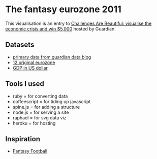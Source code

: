 # The fantasy eurozone 2011

This visualisation is an entry to [Challenges Are Beautiful: visualise the economic crisis and win $5,000](http://www.guardian.co.uk/news/datablog/2011/nov/17/information-beautiful-competition-euro-crisis) hosted by Guardian.

## Datasets

- [primary data from guardian data blog](http://www.guardian.co.uk/news/datablog/2011/nov/07/euro-debt-crisis-data)
- [12 original eurozone](http://en.wikipedia.org/wiki/Eurozone)
- [GDP in US dollar](http://data.worldbank.org/indicator/NY.GDP.MKTP.CD)

## Tools I used

- ruby = for converting data 
- coffeescript = for tiding up javascript
- spine.js = for adding a structure
- node.js = for serving a site
- raphael = for svg data viz
- heroku = for hosting

## Inspiration

- [Fantasy Football](http://fantasy.premierleague.com/)
